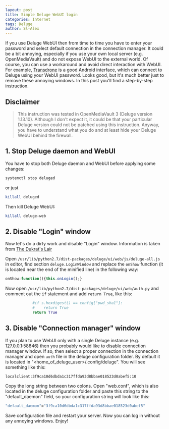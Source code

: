 ```yaml
---
layout: post
title: Simple Deluge WebUI login
categories: Internet
tags: Deluge
author: Sl-Alex
---
```

If you use Deluge WebUI then from time to time you have to enter your password and select default connection in the connection manager. It could be a bit annoying, especially if you use your own local server (e.g. OpenMediaVault) and do not expose WebUI to the external world. Of course, you can use a workaround and avoid direct interaction with WebUI. For example, [Transdrone](https://play.google.com/store/apps/details?id=org.transdroid.lite) is a good Android interface, which can connect to Deluge using your WebUI password. Looks good, but it's much better just to remove these annoying windows. In this post you'll find a step-by-step instruction.




## Disclaimer
> This instruction was tested in OpenMediaVault 3 (Deluge version 1.13.10). Although I don't expect it, it could be that your particular Deluge version could not be patched using this instruction. Anyway, you have to understand what you do and at least hide your Deluge WebUI behind the firewall.

## 1. Stop Deluge daemon and WebUI
You have to stop both Deluge daemon and WebUI before applying some changes:
```bash
systemctl stop deluged
```
or just
```bash
killall deluged
```
Then kill Deluge WebUI:
```bash
killall deluge-web
```
## 2. Disable "Login" window
Now let's do a dirty work and disable "Login" window. Information is taken from [The Dukrat's Lair](https://dukrat.net/124/deluge-webui-1-3-6-autologin-disable-password)

Open ```/usr/lib/python2.7/dist-packages/deluge/ui/web/js/deluge-all.js``` in editor, find section ```deluge.LoginWindow``` and replace the ```onShow``` function (it is located near the end of the minified line) in the following way:
```javascript
onShow:function(){this.onLogin();}
```
Now open ```/usr/lib/python2.7/dist-packages/deluge/ui/web/auth.py``` and comment out the ```if``` statement and add ```return True```, like this:
```python
            #if s.hexdigest() == config["pwd_sha1"]:
            #    return True
            return True
```
## 3. Disable "Connection manager" window
If you plan to use WebUI only with a single Deluge instance (e.g. 127.0.0.1:58846) then you probably would like to disable connection manager window. If so, then select a proper connection in the connection manager and open ```auth``` file in the deluge configuration folder. By default it is located in "&lt;home_of_deluge_user&gt;/.config/deluge". You will see something like this:
```bash
localclient:3f9ca10d6dbda1c317ffda93d8bbae018523d0abef5:10
```
Copy the long string between two colons. Open "web.conf", which is also located in the deluge configuration folder and paste this string to the "default_daemon" field, so your configuration string will look like this:
```bash
"default_daemon"="3f9ca10d6dbda1c317ffda93d8bbae018523d0abef5"
```
Save configuration file and restart your server. Now you can log in without any annoying windows. Enjoy!